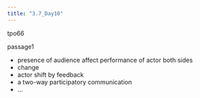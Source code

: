 ```yaml
---
title: "3.7_Day10"
---
```

tpo66

passage1

- presence of audience affect performance of actor both sides
- change
- actor shift by feedback
- a two-way participatory communication
- ...
